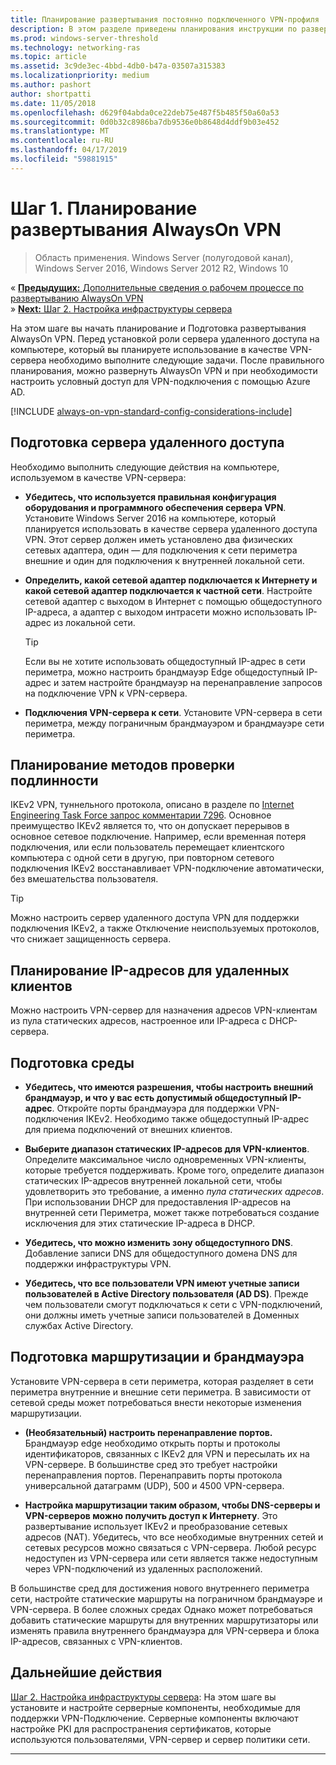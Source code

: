 ```yaml
---
title: Планирование развертывания постоянно подключенного VPN-профиля
description: В этом разделе приведены планирования инструкции по развертыванию AlwaysOn VPN в Windows Server 2016.
ms.prod: windows-server-threshold
ms.technology: networking-ras
ms.topic: article
ms.assetid: 3c9de3ec-4bbd-4db0-b47a-03507a315383
ms.localizationpriority: medium
ms.author: pashort
author: shortpatti
ms.date: 11/05/2018
ms.openlocfilehash: d629f04abda0ce22deb75e487f5b485f50a60a53
ms.sourcegitcommit: 0d0b32c8986ba7db9536e0b8648d4ddf9b03e452
ms.translationtype: MT
ms.contentlocale: ru-RU
ms.lasthandoff: 04/17/2019
ms.locfileid: "59881915"
---
```

# <a name="step-1-plan-the-always-on-vpn-deployment"></a>Шаг 1. Планирование развертывания AlwaysOn VPN

>Область применения. Windows Server (полугодовой канал), Windows Server 2016, Windows Server 2012 R2, Windows 10


&#171;  [**Предыдущих:** Дополнительные сведения о рабочем процессе по развертыванию AlwaysOn VPN](always-on-vpn-deploy-deployment.md)<br>
&#187;  [**Next:** Шаг 2. Настройка инфраструктуры сервера](vpn-deploy-server-infrastructure.md)

На этом шаге вы начать планирование и Подготовка развертывания AlwaysOn VPN. Перед установкой роли сервера удаленного доступа на компьютере, который вы планируете использование в качестве VPN-сервера необходимо выполните следующие задачи. После правильного планирования, можно развернуть AlwaysOn VPN и при необходимости настроить условный доступ для VPN-подключения с помощью Azure AD. 

[!INCLUDE [always-on-vpn-standard-config-considerations-include](../../../includes/always-on-vpn-standard-config-considerations-include.md)]


## <a name="prepare-the-remote-access-server"></a>Подготовка сервера удаленного доступа

Необходимо выполнить следующие действия на компьютере, используемом в качестве VPN-сервера: 

- **Убедитесь, что используется правильная конфигурация оборудования и программного обеспечения сервера VPN**. Установите Windows Server 2016 на компьютере, который планируется использовать в качестве сервера удаленного доступа VPN. Этот сервер должен иметь установлено два физических сетевых адаптера, один — для подключения к сети периметра внешние и один для подключения к внутренней локальной сети.

- **Определить, какой сетевой адаптер подключается к Интернету и какой сетевой адаптер подключается к частной сети**. Настройте сетевой адаптер с выходом в Интернет с помощью общедоступного IP-адреса, а адаптер с выходом интрасети можно использовать IP-адрес из локальной сети.

    >[!TIP]
    >Если вы не хотите использовать общедоступный IP-адрес в сети периметра, можно настроить брандмауэр Edge общедоступный IP-адрес и затем настройте брандмауэр на перенаправление запросов на подключение VPN к VPN-сервера.

- **Подключения VPN-сервера к сети**. Установите VPN-сервера в сети периметра, между пограничным брандмауэром и брандмауэре сети периметра.

## <a name="plan-authentication-methods"></a>Планирование методов проверки подлинности

IKEv2 VPN, туннельного протокола, описано в разделе по [Internet Engineering Task Force запрос комментарии 7296](https://datatracker.ietf.org/doc/rfc7296/). Основное преимущество IKEv2 является то, что он допускает перерывов в основное сетевое подключение. Например, если временная потеря подключения, или если пользователь перемещает клиентского компьютера с одной сети в другую, при повторном сетевого подключения IKEv2 восстанавливает VPN-подключение автоматически, без вмешательства пользователя.

>[!TIP]
>Можно настроить сервер удаленного доступа VPN для поддержки подключения IKEv2, а также Отключение неиспользуемых протоколов, что снижает защищенность сервера. 

## <a name="plan-ip-addresses-for-remote-clients"></a>Планирование IP-адресов для удаленных клиентов

Можно настроить VPN-сервер для назначения адресов VPN-клиентам из пула статических адресов, настроенное или IP-адреса с DHCP-сервера. 

## <a name="prepare-the-environment"></a>Подготовка среды

- **Убедитесь, что имеются разрешения, чтобы настроить внешний брандмауэр, и что у вас есть допустимый общедоступный IP-адрес**. Откройте порты брандмауэра для поддержки VPN-подключения IKEv2. Необходимо также общедоступный IP-адрес для приема подключений от внешних клиентов.

- **Выберите диапазон статических IP-адресов для VPN-клиентов**. Определите максимальное число одновременных VPN-клиенты, которые требуется поддерживать. Кроме того, определите диапазон статических IP-адресов внутренней локальной сети, чтобы удовлетворить это требование, а именно *пула статических адресов*. При использовании DHCP для предоставления IP-адресов на внутренней сети Периметра, может также потребоваться создание исключения для этих статические IP-адреса в DHCP.

- **Убедитесь, что можно изменить зону общедоступного DNS**. Добавление записи DNS для общедоступного домена DNS для поддержки инфраструктуры VPN. 

- **Убедитесь, что все пользователи VPN имеют учетные записи пользователей в Active Directory пользователя \(AD DS\)**. Прежде чем пользователи смогут подключаться к сети с VPN-подключений, они должны иметь учетные записи пользователей в Доменных службах Active Directory.

## <a name="prepare-routing-and-firewall"></a>Подготовка маршрутизации и брандмауэра 

Установите VPN-сервера в сети периметра, которая разделяет в сети периметра внутренние и внешние сети периметра. В зависимости от сетевой среды может потребоваться внести некоторые изменения маршрутизации.

- **\(Необязательный\) настроить перенаправление портов.** Брандмауэр edge необходимо открыть порты и протоколы идентификаторов, связанных с IKEv2 для VPN и пересылать их на VPN-сервере. В большинстве сред это требует настройки перенаправления портов. Перенаправить порты протокола универсальной датаграмм (UDP), 500 и 4500 VPN-сервера.

- **Настройка маршрутизации таким образом, чтобы DNS-серверы и VPN-серверов можно получить доступ к Интернету**. Это развертывание использует IKEv2 и преобразование сетевых адресов \(NAT\). Убедитесь, что все необходимые внутренних сетей и сетевых ресурсов можно связаться с VPN-сервера. Любой ресурс недоступен из VPN-сервера или сети является также недоступным через VPN-подключений из удаленных расположений.

В большинстве сред для достижения нового внутреннего периметра сети, настройте статические маршруты на пограничном брандмауэре и VPN-сервера. В более сложных средах Однако может потребоваться добавить статические маршруты для внутренних маршрутизаторы или изменять правила внутреннего брандмауэра для VPN-сервера и блока IP-адресов, связанных с VPN-клиентов.

## <a name="next-step"></a>Дальнейшие действия
[Шаг 2. Настройка инфраструктуры сервера](vpn-deploy-server-infrastructure.md): На этом шаге вы установите и настройте серверные компоненты, необходимые для поддержки VPN-Подключение. Серверные компоненты включают настройке PKI для распространения сертификатов, которые используются пользователями, VPN-сервер и сервер политики сети. 

---